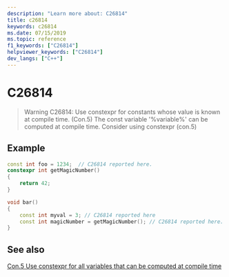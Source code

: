 ```yaml
---
description: "Learn more about: C26814"
title: c26814
keywords: c26814
ms.date: 07/15/2019
ms.topic: reference
f1_keywords: ["C26814"]
helpviewer_keywords: ["C26814"]
dev_langs: ["C++"]
---
```

# C26814

> Warning C26814: Use constexpr for constants whose value is known at compile time. (Con.5)
The const variable '%variable%' can be computed at compile time. Consider using constexpr (con.5)

## Example

```cpp
const int foo = 1234;  // C26814 reported here.
constexpr int getMagicNumber()
{
    return 42;
}

void bar()
{
    const int myval = 3; // C26814 reported here
    const int magicNumber = getMagicNumber(); // C26814 reported here.
}
```

## See also

[Con.5 Use constexpr for all variables that can be computed at compile time](https://github.com/isocpp/CppCoreGuidelines/blob/master/CppCoreGuidelines.md#Rconst-constexpr)
